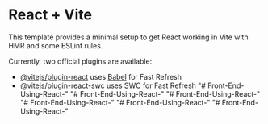 # React + Vite

This template provides a minimal setup to get React working in Vite with HMR and some ESLint rules.

Currently, two official plugins are available:

- [@vitejs/plugin-react](https://github.com/vitejs/vite-plugin-react/blob/main/packages/plugin-react/README.md) uses [Babel](https://babeljs.io/) for Fast Refresh
- [@vitejs/plugin-react-swc](https://github.com/vitejs/vite-plugin-react-swc) uses [SWC](https://swc.rs/) for Fast Refresh
"# Front-End-Using-React-" 
"# Front-End-Using-React-" 
"# Front-End-Using-React-" 
"# Front-End-Using-React-" 
"# Front-End-Using-React-" 
"# Front-End-Using-React-" 
